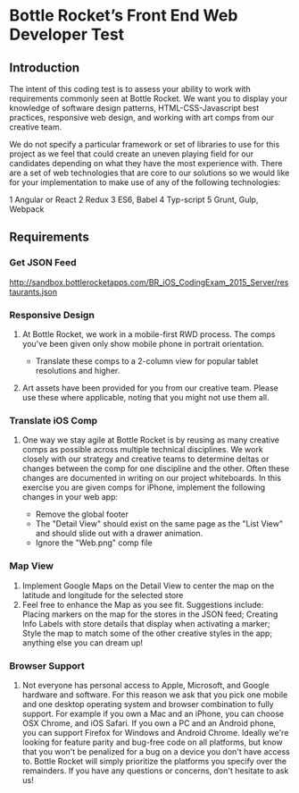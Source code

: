 # Bottle Rocket’s Front End Web Developer Test

## Introduction

The intent of this coding test is to assess your ability to work with requirements commonly seen at Bottle Rocket. We want you to display your knowledge of software design patterns, HTML-CSS-Javascript best practices, responsive web design, and working with art comps from our creative team.

We do not specify a particular framework or set of libraries to use for this project as we feel that could create an uneven playing field for our candidates depending on what they have the most experience with. There are a set of web technologies that are core to our solutions so we would like for your implementation to make use of any of the following technologies:

1 Angular or React
2 Redux
3 ES6, Babel
4 Typ-script
5 Grunt, Gulp, Webpack

## Requirements

### Get JSON Feed

<http://sandbox.bottlerocketapps.com/BR_iOS_CodingExam_2015_Server/restaurants.json>

### Responsive Design

1. At Bottle Rocket, we work in a mobile-first RWD process. The comps you've been given only show mobile phone in portrait orientation.

   - Translate these comps to a 2-column view for popular tablet resolutions and higher.

2. Art assets have been provided for you from our creative team. Please use these where applicable, noting that you might not use them all.

### Translate iOS Comp

1. One way we stay agile at Bottle Rocket is by reusing as many creative comps as possible across multiple technical disciplines. We work closely with our strategy and creative teams to determine deltas or changes between the comp for one discipline and the other. Often these changes are documented in writing on our project whiteboards. In this exercise you are given comps for iPhone, implement the following changes in your web app:

   - Remove the global footer
   - The "Detail View" should exist on the same page as the "List View" and should slide out with a drawer animation.
   - Ignore the "Web.png" comp file

### Map View

1. Implement Google Maps on the Detail View to center the map on the latitude and longitude for the selected store
2. Feel free to enhance the Map as you see fit. Suggestions include: Placing markers on the map for the stores in the JSON feed; Creating Info Labels with store details that display when activating a marker; Style the map to match some of the other creative styles in the app; anything else you can dream up!

### Browser Support

1. Not everyone has personal access to Apple, Microsoft, and Google hardware and software. For this reason we ask that you pick one mobile and one desktop operating system and browser combination to fully support. For example if you own a Mac and an iPhone, you can choose OSX Chrome, and iOS Safari. If you own a PC and an Android phone, you can support Firefox for Windows and Android Chrome. Ideally we're looking for feature parity and bug-free code on all platforms, but know that you won't be penalized for a bug on a device you don't have access to. Bottle Rocket will simply prioritize the platforms you specify over the remainders. If you have any questions or concerns, don't hesitate to ask us!
